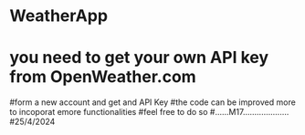 # WeatherApp
# you need to get your own API key from OpenWeather.com
#form a new account and get and API Key
#the code can be improved more to incoporat emore functionalities
#feel free to do so
#......M17....................
#25/4/2024
